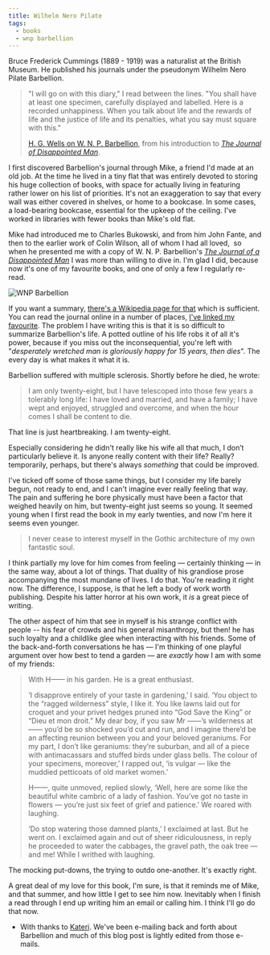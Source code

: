 ```yaml
---
title: Wilhelm Nero Pilate
tags:
  - books
  - wnp barbellion
---
```


Bruce Frederick Cummings (1889 - 1919) was a naturalist at the British Museum. He published his journals under the pseudonym Wilhelm Nero Pilate Barbellion.

> "I will go on with this diary," I read between the lines. "You shall have at least one specimen, carefully displayed and labelled. Here is a recorded unhappiness. When you talk about life and the rewards of life and the justice of life and its penalties, what you say must square with this."
>
> <a href="http://www.pseudopodium.org/barbellionblog/wells-intro.php.html">H. G. Wells on W. N. P. Barbellion</a>, from his introduction to <em><a href="http://www.pseudopodium.org/barbellionblog/index.php.html">The Journal of Disappointed Man</a></em>.

I first discovered Barbellion's journal through Mike, a friend I'd made at an old job. At the time he lived in a tiny flat that was entirely devoted to storing his huge collection of books, with space for actually living in featuring rather lower on his list of priorities. It's not an exaggeration to say that every wall was either covered in shelves, or home to a bookcase. In some cases, a load-bearing bookcase, essential for the upkeep of the ceiling. I've worked in libraries with fewer books than Mike's old flat.

Mike had introduced me to Charles Bukowski, and from him John Fante, and then to the earlier work of Colin Wilson, all of whom I had all loved,  so when he presented me with a copy of W. N. P. Barbellion's <em><a href="http://www.pseudopodium.org/barbellionblog/">The Journal of a Disappointed Man</a> </em>I was more than willing to dive in. I'm glad I did, because now it's one of my favourite books, and one of only a few I regularly re-read.

![WNP Barbellion](wp-content/uploads/barbellion_wall.jpg)

If you want a summary, <a href="http://en.wikipedia.org/wiki/W._N._P._Barbellion">there's a Wikipedia page for that</a> which is sufficient. You can read the journal online in a number of places, <a href="http://www.pseudopodium.org/barbellionblog/">I've linked my favourite</a>. The problem I have writing this is that it is so difficult to summarize Barbellion's life. A potted outline of his life robs it of all it's power, because if you miss out the inconsequential, you're left with "<em>desperately wretched man is gloriously happy for 15 years, then dies</em>". The every day is what makes it what it is.

Barbellion suffered with multiple sclerosis. Shortly before he died, he wrote:

> I am only twenty-eight, but I have telescoped into those few years a tolerably long life: I have loved and married, and have a family; I have wept and enjoyed, struggled and overcome, and when the hour comes I shall be content to die.

That line is just heartbreaking. I am twenty-eight.

Especially considering he didn't really like his wife all that much, I don’t particularly believe it. Is anyone really content with their life? Really? temporarily, perhaps, but there's always <em>something</em> that could be improved.

I've ticked off some of those same things, but I consider my life barely begun, not ready to end, and I can't imagine ever really feeling that way. The pain and suffering he bore physically must have been a factor that weighed heavily on him, but twenty-eight just seems so young. It seemed young when I first read the book in my early twenties, and now I'm here it seems even younger.


> I never cease to interest myself in the Gothic architecture of my own fantastic soul.

I think partially my love for him comes from feeling — certainly thinking — in the same way, about a lot of things. That duality of his grandiose prose accompanying the most mundane of lives. I do that. You're reading it right now. The difference, I suppose, is that he left a body of work worth publishing. Despite his latter horror at his own work, it <em>is</em> a great piece of writing.

The other aspect of him that see in myself is his strange conflict with people -- his fear of crowds and his general misanthropy, but then! he has such loyalty and a childlike glee when interacting with his friends. Some of the back-and-forth conversations he has — I'm thinking of one playful argument over how best to tend a garden — are <em>exactly</em> how I am with some of my friends:

> With H—— in his garden. He is a great enthusiast.
>
> ‘I disapprove entirely of your taste in gardening,’ I said. ‘You object to the “ragged wilderness” style, I like it. You like lawns laid out for croquet and your privet hedges pruned into “God Save the King” or “Dieu et mon droit.” My dear boy, if you saw Mr ——’s wilderness at —— you’d be so shocked you’d cut and run, and I imagine there’d be an affecting reunion between you and your beloved geraniums. For my part, I don’t like geraniums: they’re suburban, and all of a piece with antimacassars and stuffed birds under glass bells. The colour of your specimens, moreover,’ I rapped out, ‘is vulgar — like the muddied petticoats of old market women.’
>
> H——, quite unmoved, replied slowly, ‘Well, here are some like the beautiful white cambric of a lady of fashion. You’ve got no taste in flowers — you’re just six feet of grief and patience.’ We roared with laughing.
>
> ‘Do stop watering those damned plants,’ I exclaimed at last. But he went on. I exclaimed again and out of sheer ridiculousness, in reply he proceeded to water the cabbages, the gravel path, the oak tree — and me! While I writhed with laughing.

The mocking put-downs, the trying to outdo one-another. It's exactly right.

A great deal of my love for this book, I'm sure, is that it reminds me of Mike, and that summer, and how little I get to see him now. Inevitably when I finish a read through I end up writing him an email or calling him. I think I'll go do that now.

- With thanks to <a href="http://katerimorton.com/">Kateri</a>. We've been e-mailing back and forth about Barbellion and much of this blog post is lightly edited from those e-mails.


